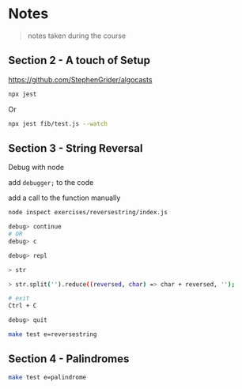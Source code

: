 # Notes

> notes taken during the course


## Section 2 - A touch of Setup

https://github.com/StephenGrider/algocasts

```sh
npx jest
```

Or

```sh
npx jest fib/test.js --watch
```

## Section 3 - String Reversal

Debug with node

add `debugger;` to the code

add a call to the function manually

```sh
node inspect exercises/reversestring/index.js
```

```sh
debug> continue
# OR
debug> c
```

```sh
debug> repl
```

```sh
> str
```

```sh
> str.split('').reduce((reversed, char) => char + reversed, '');
```

```sh
# exit
Ctrl + C
```

```sh
debug> quit
```

```sh
make test e=reversestring
```

## Section 4 - Palindromes

```sh
make test e=palindrome
```
